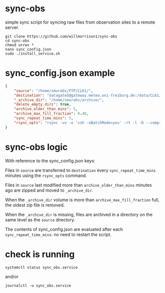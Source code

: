 # sync-obs
simple sync script for syncing raw files from observation sites to a remote server.

``` 
git clone https://github.com/willmorrison1/sync-obs
cd sync-obs
chmod u+rwx *
nano sync_config.json
sudo ./install_service.sh
```

# sync_config.json example


``` json
{
    "source": "/home/smurobs/FTP/CL61/",
    "destination": "datagate5@gateway.meteo.uni-freiburg.de:/data/CL61/T3250605/",
    "_archive_dir": "/home/smurobs/archive/",
    "delete_empty_dirs": true,
    "archive_older_than_mins": 5,
    "archive_max_fill_fraction": 0.48,
    "sync_repeat_time_mins": 5,
    "rsync_opts": "rsync -vv -e 'ssh -oBatchMode=yes' -rt -l -D --compress --compress-level=7 --append-verify --update --no-owner --no-group --no-perms --chmod=ugo=rwX --mkpath"
}

```
# sync-obs logic

With reference to the sync_config.json keys: 

Files in `source` are transferred to `destination` every `sync_repeat_time_mins` minutes using the `rsync_opts` command.

Files in `source` last modified more than `archive_older_than_mins` minutes ago are zipped and moved to `_archive_dir`.

When the `_archive_dir` volume is more than `archive_max_fill_fraction` full, the oldest zip file is removed.

When the `_archive_dir` is missing, files are archived in a directory on the same level as the `source` directory.

The contents of sync_config.json are evaluated after each `sync_repeat_time_mins`: no need to restart the script.

# check is running

```
systemctl status sync_obs.service
```
and/or
```
journalctl -u sync_obs.service
```

